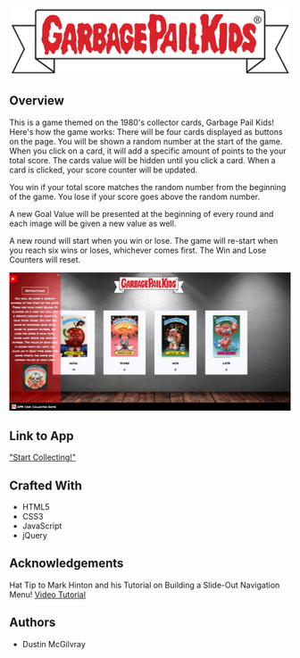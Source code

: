 <p align="center">
  <img src = assets/images/logo/GPK_Logo_for-transparency_cropped.png/>
</p>


## Overview
This is a game themed on the 1980's collector cards, Garbage Pail Kids!
Here's how the game works:
There will be four cards displayed as buttons on the page.
You will be shown a random number at the start of the game.
When you click on a card, it will add a specific amount of points to the your total score. 
The cards value will be hidden until you click a card.
When a card is clicked, your score counter will be updated.

You win if your total score matches the random number from the beginning of the game.
You lose if your score goes above the random number.

A new Goal Value will be presented at the beginning of every round and each image will be given a new value as well.

A new round will start when you win or lose. The game will re-start when you reach six wins or loses, whichever comes first. The Win and Lose Counters will reset.

![Screen Shot](assets/images/cardCollectorSS_one.jpg)


## Link to App
["Start Collecting!"](https://dustinmcgilvray.github.io/Garbage-Pail-Kids-Card-Collector-Game/)

## Crafted With
* HTML5
* CSS3
* JavaScript
* jQuery

## Acknowledgements
Hat Tip to Mark Hinton and his Tutorial on Building a Slide-Out Navigation Menu! 
[Video Tutorial](https://youtu.be/xVYrz61IBpQ)

## Authors
* Dustin McGilvray
